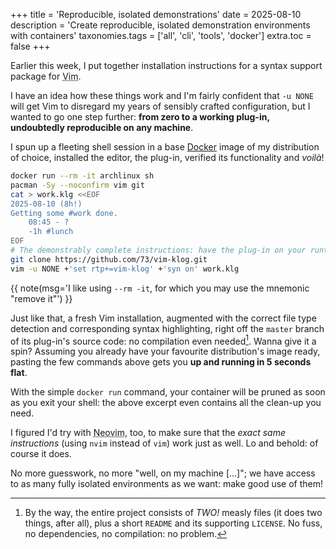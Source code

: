 +++
title = 'Reproducible, isolated demonstrations'
date = 2025-08-10
description = 'Create reproducible, isolated demonstration environments with containers'
taxonomies.tags = ['all', 'cli', 'tools', 'docker']
extra.toc = false
+++

Earlier this week, I put together installation instructions for a syntax support
package for <abbr title="The ubiquitous text editor">Vim</abbr>.

I have an idea how these things work and I'm fairly confident that `-u NONE`
will get Vim to disregard my years of sensibly crafted configuration, but I
wanted to go one step further: **from zero to a working plug-in, undoubtedly
reproducible on any machine**.

I spun up a fleeting shell session in a base [Docker](https://www.docker.com/)
image of my distribution of choice, installed the editor, the plug-in, verified
its functionality and *voilà*!

```sh
docker run --rm -it archlinux sh
pacman -Sy --noconfirm vim git
cat > work.klg <<EOF
2025-08-10 (8h!)
Getting some #work done.
    08:45 - ?
    -1h #lunch
EOF
# The demonstrably complete instructions: have the plug-in on your runtimepath
git clone https://github.com/73/vim-klog.git
vim -u NONE +'set rtp+=vim-klog' +'syn on' work.klg
```
{{ note(msg='I like using `--rm -it`, for which you may use the mnemonic "remove it"') }}

Just like that, a fresh Vim installation, augmented with the correct file type
detection and corresponding syntax highlighting, right off the `master` branch
of its plug-in's source code: no compilation even needed[^1].  Wanna give it
a spin?  Assuming you already have your favourite distribution's image ready,
pasting the few commands above gets you **up and running in 5 seconds flat**.

[^1]:  By the way, the entire project consists of *TWO!* measly files (it does
two things, after all), plus a short `README` and its supporting `LICENSE`.  No
fuss, no dependencies, no compilation: no problem.

With the simple `docker run` command, your container will be pruned as soon as
you exit your shell: the above excerpt even contains all the clean-up you need.

I figured I'd try with <abbr title="The one capable 'alternative' to Vim
">Neovim</abbr>, too, to make sure that the *exact same instructions* (using
`nvim` instead of `vim`) work just as well.  Lo and behold: of course it does.

No more guesswork, no more "well, on my machine [...]"; we have access to as
many fully isolated environments as we want: make good use of them!
